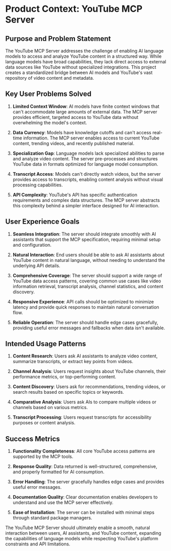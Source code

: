 # Product Context: YouTube MCP Server

## Purpose and Problem Statement

The YouTube MCP Server addresses the challenge of enabling AI language models to access and analyze YouTube content in a structured way. While language models have broad capabilities, they lack direct access to external data sources like YouTube without specialized integrations. This project creates a standardized bridge between AI models and YouTube's vast repository of video content and metadata.

## Key User Problems Solved

1. **Limited Context Window**: AI models have finite context windows that can't accommodate large amounts of external data. The MCP server provides efficient, targeted access to YouTube data without overwhelming the model's context.

2. **Data Currency**: Models have knowledge cutoffs and can't access real-time information. The MCP server enables access to current YouTube content, trending videos, and recently published material.

3. **Specialization Gap**: Language models lack specialized abilities to parse and analyze video content. The server pre-processes and structures YouTube data in formats optimized for language model consumption.

4. **Transcript Access**: Models can't directly watch videos, but the server provides access to transcripts, enabling content analysis without visual processing capabilities.

5. **API Complexity**: YouTube's API has specific authentication requirements and complex data structures. The MCP server abstracts this complexity behind a simpler interface designed for AI interaction.

## User Experience Goals

1. **Seamless Integration**: The server should integrate smoothly with AI assistants that support the MCP specification, requiring minimal setup and configuration.

2. **Natural Interaction**: End users should be able to ask AI assistants about YouTube content in natural language, without needing to understand the underlying API details.

3. **Comprehensive Coverage**: The server should support a wide range of YouTube data access patterns, covering common use cases like video information retrieval, transcript analysis, channel statistics, and content discovery.

4. **Responsive Experience**: API calls should be optimized to minimize latency and provide quick responses to maintain natural conversation flow.

5. **Reliable Operation**: The server should handle edge cases gracefully, providing useful error messages and fallbacks when data isn't available.

## Intended Usage Patterns

1. **Content Research**: Users ask AI assistants to analyze video content, summarize transcripts, or extract key points from videos.

2. **Channel Analysis**: Users request insights about YouTube channels, their performance metrics, or top-performing content.

3. **Content Discovery**: Users ask for recommendations, trending videos, or search results based on specific topics or keywords.

4. **Comparative Analysis**: Users ask AIs to compare multiple videos or channels based on various metrics.

5. **Transcript Processing**: Users request transcripts for accessibility purposes or content analysis.

## Success Metrics

1. **Functionality Completeness**: All core YouTube access patterns are supported by the MCP tools.

2. **Response Quality**: Data returned is well-structured, comprehensive, and properly formatted for AI consumption.

3. **Error Handling**: The server gracefully handles edge cases and provides useful error messages.

4. **Documentation Quality**: Clear documentation enables developers to understand and use the MCP server effectively.

5. **Ease of Installation**: The server can be installed with minimal steps through standard package managers.

The YouTube MCP Server should ultimately enable a smooth, natural interaction between users, AI assistants, and YouTube content, expanding the capabilities of language models while respecting YouTube's platform constraints and API limitations.
